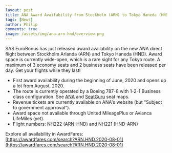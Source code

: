 ```yaml
---
layout: post
title: ANA Award Availability from Stockholm (ARN) to Tokyo Haneda (HND)
tags: [News]
author: Philip
comments: true
image: /assets/img/ana-arn-hnd/overview.png
---
```


SAS EuroBonus has just released award availability on the new ANA direct flight between Stockholm Arlanda (ARN) and Tokyo Haneda (HND). Award space is currently wide-open, which is a rare sight for any Tokyo route. A maximum of 3 economy seats and 2 business seats have been released per day. Get your flights while they last!

* First award availability during the beginning of June, 2020 and opens up a lot from August, 2020.
* The route is currently operated by a Boeing 787-8 with 1-2-1 Business class configuration. See [ANA](https://www.ana.co.jp/other/int/meta/0470.html?CONNECTION_KIND=jp&LANG=e&BOOKING_TYPE=r&TIER_LEVEL=none) and [SeatGuru](https://www.seatguru.com/airlines/ANA/ANA_Boeing_787-8_V4.php) seat maps.
* Revenue tickets are currently available on ANA's website (but "Subject to government apprroval").
* Award space not available through United MileagePlus or Avianca LifeMiles (yet).
* Flight numbers: NH222 (ARN-HND) and NH221 (HND-ARN)

Explore all availability in AwardFares:  
[https://awardfares.com/search?ARN.HND.2020-08-01](https://awardfares.com/search?ARN.HND.2020-08-01)
